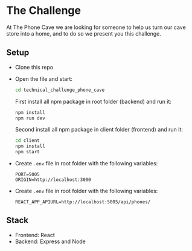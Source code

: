 # The Challenge
At The Phone Cave we are looking for someone to help us turn our cave store into a home, and to do so we present you this challenge.

## Setup

- Clone this repo
- Open the file and start:

  ```bash
  cd technical_challenge_phone_cave
  ```
  First install all npm package in root folder (backend) and run it: 
  ```bash
  npm install
  npm run dev
  ```
  Second install all npm package in client folder (frontend) and run it:
  ```bash
  cd client
  npm install
  npm start
  ```
  
- Create ```.env``` file in root folder with the following variables:
  ```
  PORT=5005
  ORIGIN=http://localhost:3000
  ```
  
- Create ```.env``` file in root folder with the following variables:
  ```
  REACT_APP_APIURL=http://localhost:5005/api/phones/
  ```

## Stack 

- Frontend: React
- Backend: Express and Node
